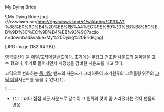 My Dying Bride

![My Dying Bride.jpg](//rv.wkcdn.net/http://rigvedawiki.net/r1/wiki.php/%EB%A7
%88%EC%9D%B4%20%EB%8B%A4%EC%9E%89%20%EB%B8%8C%EB%9D%BC%EC%9D%B4%EB%93%9C?actio
n=download&value=My%20Dying%20Bride.jpg)

[JPG image (182.64 KB)]

영국출신의 [둠 메탈](%EB%91%A0%20%EB%A9%94%ED%83%88.md)/[고딕메탈](%EA%B3%A0%EB%94%95%20%EB%A9%94%ED%83%88.md)밴드이다. 초기에는 무겁고 건조한 사운드의 [둠메탈](%EB%91%A0%20%EB%A9%94%ED%83%88.md)을 고수 했으나, 후기로 들어서면서 서정성을 겸비한 사운드를 내고
있다.

고딕으로 변화하는 [둠 메탈](%EB%91%A0%20%EB%A9%94%ED%83%88.md) 밴드의 사운드가 그러하듯이 초기원류의
그로울링 위주의 [고딕 메탈](%EA%B3%A0%EB%94%95%20%EB%A9%94%ED%83%88.md)사운드를 들을 수
있다`[1]`.

  

`\----`

  * `[1]` 그러나 점점 최근 사운드로 갈수록 그 원류의 맛이 좀 사라졌다는 것이 팬들의 반응

